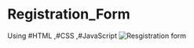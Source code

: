 # Registration_Form
Using #HTML ,#CSS ,#JavaScript 
![Resgistration form](https://github.com/vaishnavikoli885/Registration_Form/assets/151612784/ff3220d3-7e9e-4400-b525-1ee85e9d0358)
